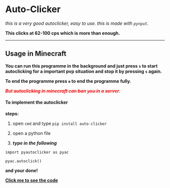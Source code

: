 # Auto-Clicker
_this is a very good autoclicker, easy to use.
this is made with `pynput`._

**This clicks at 62-100 cps which is more than enough.**
****

## Usage in Minecraft
__You can run this programme in the background and just press `s` to start autoclicking for a important pvp situation and stop it by pressing `s` again.__

__To end the programme press `e` to end the programme fully.__

<span style="color:red">***But autoclicking in minecraft can ban you in a server***</span>.

#### To implement the autoclicker 
**steps:**

1. open `cmd` and type `pip install auto-clicker`

2. open a python file 

3. ***type in the following***

`import pyautoclicker as pyac`  

`pyac.autoclick()`

__and your done!__

**[__Click me to see the code__](https://github.com/DevER-M/pyautoclicker)**